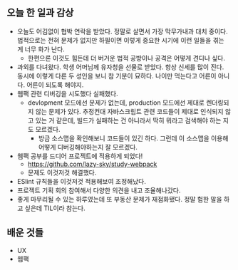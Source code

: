 ## 오늘 한 일과 감상
- 오늘도 어김없이 협박 연락을 받았다. 정말로 살면서 가장 막무가내과 대치 중이다. 법적으로는 전혀 문제가 없지만 하필이면 이렇게 중요한 시기에 이런 일들을 겪는 게 너무 화가 난다.
  - 한편으론 이것도 힘든데 더 버거운 법적 공방이나 공격은 어떻게 견디나 싶다.
- 과외를 다녀왔다. 학생 어머님께 유자청을 선물로 받았다. 항상 신세를 많이 진다. 동시에 이렇게 다른 두 성인을 보니 참 기분이 묘하다. 나이만 먹는다고 어른이 아니다. 어른이 되도록 해야지.
- 웹팩 관련 디버깅을 시도했다 실패했다.
  - devlopment 모드에선 문제가 없는데, production 모드에선 제대로 렌더링되지 않는 문제가 있다. 추정컨대 자바스크립트 관련 코드들이 제대로 인식되지 않고 있는 거 같은데, 빌드가 실패하는 건 아니라서 딱히 뭐라고 검색해야 하는 지도 모르겠다.
    - 방금 소스맵을 확인해보니 코드들이 있긴 하다. 그런데 이 소스맵을 이용해 어떻게 디버깅해야하는지 잘 모르겠다.
- 웹팩 공부를 드디어 프로젝트에 적용하게 되었다!
  - https://github.com/lazy-sky/study-webpack
  - 문제도 이것저것 해결했다.
- ESlint 규칙들을 이것저것 적용해보여 조정해났다.
- 프로젝트 기획 회의 참여해서 다양한 의견을 내고 조율해나갔다.
- 좋게 마무리될 수 있는 하루였는데 또 부동산 문제가 재점화됐다. 정말 험한 말을 하고 싶은데 TIL이라 참는다. 

## 배운 것들
- UX
- 웹팩
